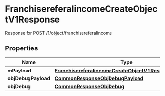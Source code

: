 

# FranchisereferalincomeCreateObjectV1Response

Response for POST /1/object/franchisereferalincome

## Properties

| Name | Type | Description | Notes |
|------------ | ------------- | ------------- | -------------|
|**mPayload** | [**FranchisereferalincomeCreateObjectV1ResponseMPayload**](FranchisereferalincomeCreateObjectV1ResponseMPayload.md) |  |  |
|**objDebugPayload** | [**CommonResponseObjDebugPayload**](CommonResponseObjDebugPayload.md) |  |  [optional] |
|**objDebug** | [**CommonResponseObjDebug**](CommonResponseObjDebug.md) |  |  [optional] |




